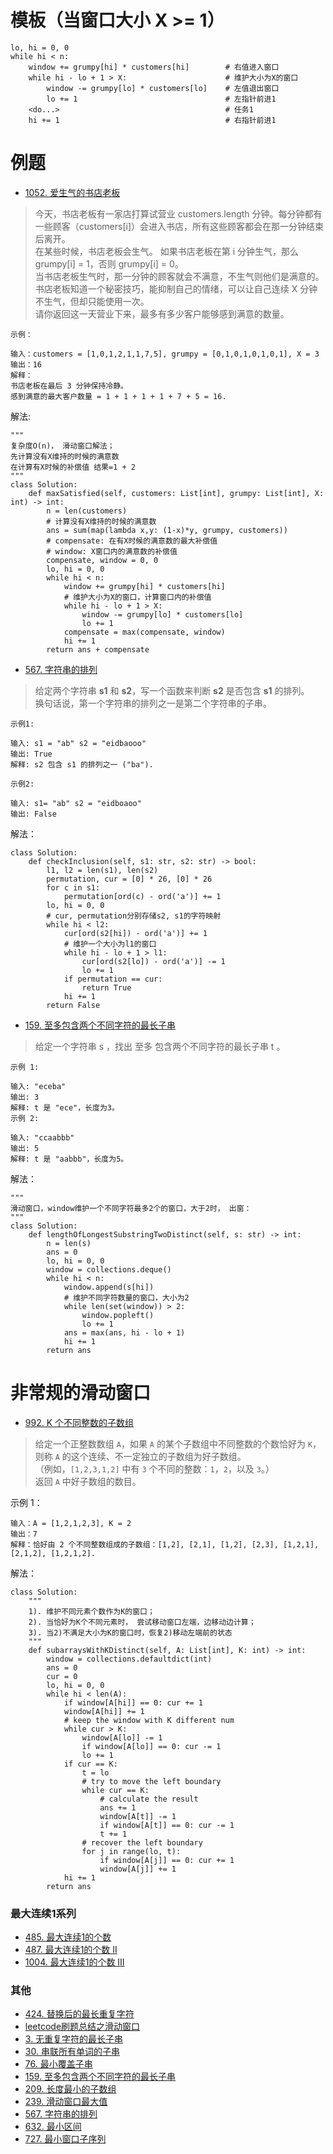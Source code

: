 # 模板（当窗口大小 X >= 1）
```python3
lo, hi = 0, 0
while hi < n:
    window += grumpy[hi] * customers[hi]        # 右值进入窗口
    while hi - lo + 1 > X:                      # 维护大小为X的窗口
        window -= grumpy[lo] * customers[lo]    # 左值退出窗口
        lo += 1                                 # 左指针前进1
    <do...>                                     # 任务1
    hi += 1                                     # 右指针前进1
```

# 例题
- [1052. 爱生气的书店老板](https://leetcode-cn.com/problems/grumpy-bookstore-owner/)

>今天，书店老板有一家店打算试营业 customers.length 分钟。每分钟都有一些顾客（customers[i]）会进入书店，所有这些顾客都会在那一分钟结束后离开。     
在某些时候，书店老板会生气。 如果书店老板在第 i 分钟生气，那么 grumpy[i] = 1，否则 grumpy[i] = 0。           
当书店老板生气时，那一分钟的顾客就会不满意，不生气则他们是满意的。          
书店老板知道一个秘密技巧，能抑制自己的情绪，可以让自己连续 X 分钟不生气，但却只能使用一次。     
请你返回这一天营业下来，最多有多少客户能够感到满意的数量。           

```shell
示例：

输入：customers = [1,0,1,2,1,1,7,5], grumpy = [0,1,0,1,0,1,0,1], X = 3
输出：16
解释：
书店老板在最后 3 分钟保持冷静。
感到满意的最大客户数量 = 1 + 1 + 1 + 1 + 7 + 5 = 16.
```

解法:

```python3
"""
复杂度O(n)， 滑动窗口解法；
先计算没有X维持的时候的满意数
在计算有X时候的补偿值 结果=1 + 2
"""
class Solution:
    def maxSatisfied(self, customers: List[int], grumpy: List[int], X: int) -> int:
        n = len(customers)
        # 计算没有X维持的时候的满意数
        ans = sum(map(lambda x,y: (1-x)*y, grumpy, customers))
        # compensate: 在有X时候的满意数的最大补偿值
        # window: X窗口内的满意数的补偿值
        compensate, window = 0, 0
        lo, hi = 0, 0
        while hi < n:
            window += grumpy[hi] * customers[hi]
            # 维护大小为X的窗口，计算窗口内的补偿值
            while hi - lo + 1 > X:
                window -= grumpy[lo] * customers[lo]
                lo += 1
            compensate = max(compensate, window)
            hi += 1
        return ans + compensate
```

- [567. 字符串的排列](https://leetcode-cn.com/problems/permutation-in-string/)

>给定两个字符串 **s1** 和 **s2**，写一个函数来判断 **s2** 是否包含 **s1** 的排列。           
换句话说，第一个字符串的排列之一是第二个字符串的子串。     

```shell
示例1:

输入: s1 = "ab" s2 = "eidbaooo"
输出: True
解释: s2 包含 s1 的排列之一 ("ba").

示例2:

输入: s1= "ab" s2 = "eidboaoo"
输出: False
```

解法：
```python3
class Solution:
    def checkInclusion(self, s1: str, s2: str) -> bool:
        l1, l2 = len(s1), len(s2)
        permutation, cur = [0] * 26, [0] * 26
        for c in s1:
            permutation[ord(c) - ord('a')] += 1
        lo, hi = 0, 0
        # cur, permutation分别存储s2, s1的字符映射
        while hi < l2:
            cur[ord(s2[hi]) - ord('a')] += 1
            # 维护一个大小为l1的窗口
            while hi - lo + 1 > l1:
                cur[ord(s2[lo]) - ord('a')] -= 1
                lo += 1
            if permutation == cur:
                return True
            hi += 1
        return False
```

- [159. 至多包含两个不同字符的最长子串](https://leetcode-cn.com/problems/longest-substring-with-at-most-two-distinct-characters/)
> 给定一个字符串 s ，找出 至多 包含两个不同字符的最长子串 t 。

```shell
示例 1:

输入: "eceba"
输出: 3
解释: t 是 "ece"，长度为3。
示例 2:

输入: "ccaabbb"
输出: 5
解释: t 是 "aabbb"，长度为5。
```

解法：

```python3
"""
滑动窗口，window维护一个不同字符最多2个的窗口，大于2时， 出窗：
"""
class Solution:
    def lengthOfLongestSubstringTwoDistinct(self, s: str) -> int:
        n = len(s)
        ans = 0
        lo, hi = 0, 0
        window = collections.deque()
        while hi < n:
            window.append(s[hi])
            # 维护不同字符数量的窗口，大小为2
            while len(set(window)) > 2:
                window.popleft()
                lo += 1
            ans = max(ans, hi - lo + 1)
            hi += 1
        return ans
```

# 非常规的滑动窗口
- [992. K 个不同整数的子数组](https://leetcode-cn.com/problems/subarrays-with-k-different-integers/)     
> 给定一个正整数数组 `A`，如果 `A` 的某个子数组中不同整数的个数恰好为 `K`，则称 `A` 的这个连续、不一定独立的子数组为好子数组。           
（例如，`[1,2,3,1,2]` 中有 `3` 个不同的整数：`1`，`2`，以及 `3`。）          
返回 `A` 中好子数组的数目。      

示例 1：
```
输入：A = [1,2,1,2,3], K = 2
输出：7
解释：恰好由 2 个不同整数组成的子数组：[1,2], [2,1], [1,2], [2,3], [1,2,1], [2,1,2], [1,2,1,2].
```
解法：
```python3
class Solution:
    """
    1). 维护不同元素个数作为K的窗口；
    2). 当恰好为K个不同元素时， 尝试移动窗口左端，边移动边计算；
    3). 当2)不满足大小为K的窗口时，恢复2)移动左端前的状态
    """
    def subarraysWithKDistinct(self, A: List[int], K: int) -> int:
        window = collections.defaultdict(int)
        ans = 0
        cur = 0
        lo, hi = 0, 0
        while hi < len(A):
            if window[A[hi]] == 0: cur += 1
            window[A[hi]] += 1
            # keep the window with K different num
            while cur > K:
                window[A[lo]] -= 1
                if window[A[lo]] == 0: cur -= 1
                lo += 1
            if cur == K:
                t = lo
                # try to move the left boundary
                while cur == K:
                    # calculate the result
                    ans += 1
                    window[A[t]] -= 1
                    if window[A[t]] == 0: cur -= 1
                    t += 1
                # recover the left boundary
                for j in range(lo, t):
                    if window[A[j]] == 0: cur += 1
                    window[A[j]] += 1
            hi += 1
        return ans
```

### 最大连续1系列
- [485. 最大连续1的个数](https://leetcode-cn.com/problems/max-consecutive-ones/)
- [487. 最大连续1的个数 II](https://leetcode-cn.com/problems/max-consecutive-ones-ii/)
- [1004. 最大连续1的个数 III](https://leetcode-cn.com/problems/max-consecutive-ones-iii/)

### 其他
- [424. 替换后的最长重复字符](https://leetcode-cn.com/problems/longest-repeating-character-replacement/)
- [leetcode刷题总结之滑动窗口](https://blog.csdn.net/qq_43152052/article/details/102840715) 
- [3. 无重复字符的最长子串](https://leetcode-cn.com/problems/longest-substring-without-repeating-characters/)
- [30. 串联所有单词的子串](https://leetcode-cn.com/problems/substring-with-concatenation-of-all-words/)
- [76. 最小覆盖子串](https://leetcode-cn.com/problems/minimum-window-substring/)
- [159. 至多包含两个不同字符的最长子串](https://leetcode-cn.com/problems/longest-substring-with-at-most-two-distinct-characters/)
- [209. 长度最小的子数组](https://leetcode-cn.com/problems/minimum-size-subarray-sum/)
- [239. 滑动窗口最大值](https://leetcode-cn.com/problems/sliding-window-maximum/)
- [567. 字符串的排列](https://leetcode-cn.com/problems/permutation-in-string/)
- [632. 最小区间](https://leetcode-cn.com/problems/smallest-range/)
- [727. 最小窗口子序列](https://leetcode-cn.com/problems/minimum-window-subsequence/)

